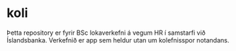 # koli

Þetta repository er fyrir BSc lokaverkefni á vegum HR í samstarfi við Íslandsbanka. Verkefnið er app sem heldur utan um kolefnisspor notandans.

